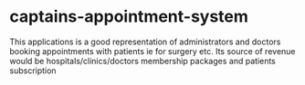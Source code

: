 # captains-appointment-system
This applications is a good representation of administrators and doctors booking appointments with patients ie for surgery etc. Its source of revenue would be hospitals/clinics/doctors membership packages and patients subscription
